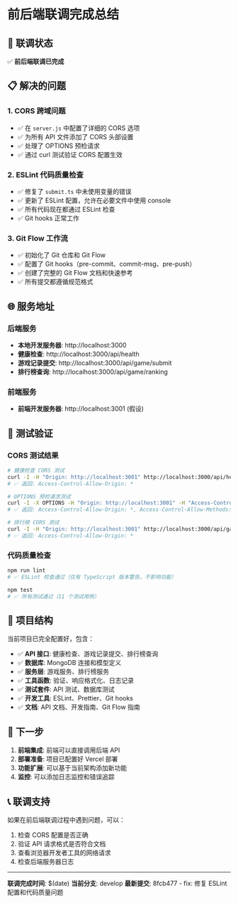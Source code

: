 # 前后端联调完成总结

## 🎉 联调状态
✅ **前后端联调已完成**

## 📋 解决的问题

### 1. CORS 跨域问题
- ✅ 在 `server.js` 中配置了详细的 CORS 选项
- ✅ 为所有 API 文件添加了 CORS 头部设置
- ✅ 处理了 OPTIONS 预检请求
- ✅ 通过 curl 测试验证 CORS 配置生效

### 2. ESLint 代码质量检查
- ✅ 修复了 `submit.ts` 中未使用变量的错误
- ✅ 更新了 ESLint 配置，允许在必要文件中使用 console
- ✅ 所有代码现在都通过 ESLint 检查
- ✅ Git hooks 正常工作

### 3. Git Flow 工作流
- ✅ 初始化了 Git 仓库和 Git Flow
- ✅ 配置了 Git hooks（pre-commit、commit-msg、pre-push）
- ✅ 创建了完整的 Git Flow 文档和快速参考
- ✅ 所有提交都遵循规范格式

## 🌐 服务地址

### 后端服务
- **本地开发服务器**: http://localhost:3000
- **健康检查**: http://localhost:3000/api/health
- **游戏记录提交**: http://localhost:3000/api/game/submit
- **排行榜查询**: http://localhost:3000/api/game/ranking

### 前端服务
- **前端开发服务器**: http://localhost:3001 (假设)

## 🧪 测试验证

### CORS 测试结果
```bash
# 健康检查 CORS 测试
curl -I -H "Origin: http://localhost:3001" http://localhost:3000/api/health
# ✅ 返回: Access-Control-Allow-Origin: *

# OPTIONS 预检请求测试
curl -I -X OPTIONS -H "Origin: http://localhost:3001" -H "Access-Control-Request-Method: GET" http://localhost:3000/api/health
# ✅ 返回: Access-Control-Allow-Origin: *, Access-Control-Allow-Methods: GET,HEAD,PUT,PATCH,POST,DELETE

# 排行榜 CORS 测试
curl -I -H "Origin: http://localhost:3001" http://localhost:3000/api/game/ranking?type=all
# ✅ 返回: Access-Control-Allow-Origin: *
```

### 代码质量检查
```bash
npm run lint
# ✅ ESLint 检查通过（仅有 TypeScript 版本警告，不影响功能）

npm test
# ✅ 所有测试通过（11 个测试用例）
```

## 📁 项目结构

当前项目已完全配置好，包含：

- ✅ **API 接口**: 健康检查、游戏记录提交、排行榜查询
- ✅ **数据库**: MongoDB 连接和模型定义
- ✅ **服务层**: 游戏服务、排行榜服务
- ✅ **工具函数**: 验证、响应格式化、日志记录
- ✅ **测试套件**: API 测试、数据库测试
- ✅ **开发工具**: ESLint、Prettier、Git hooks
- ✅ **文档**: API 文档、开发指南、Git Flow 指南

## 🚀 下一步

1. **前端集成**: 前端可以直接调用后端 API
2. **部署准备**: 项目已配置好 Vercel 部署
3. **功能扩展**: 可以基于当前架构添加新功能
4. **监控**: 可以添加日志监控和错误追踪

## 📞 联调支持

如果在前后端联调过程中遇到问题，可以：

1. 检查 CORS 配置是否正确
2. 验证 API 请求格式是否符合文档
3. 查看浏览器开发者工具的网络请求
4. 检查后端服务器日志

---

**联调完成时间**: $(date)
**当前分支**: develop
**最新提交**: 8fcb477 - fix: 修复 ESLint 配置和代码质量问题